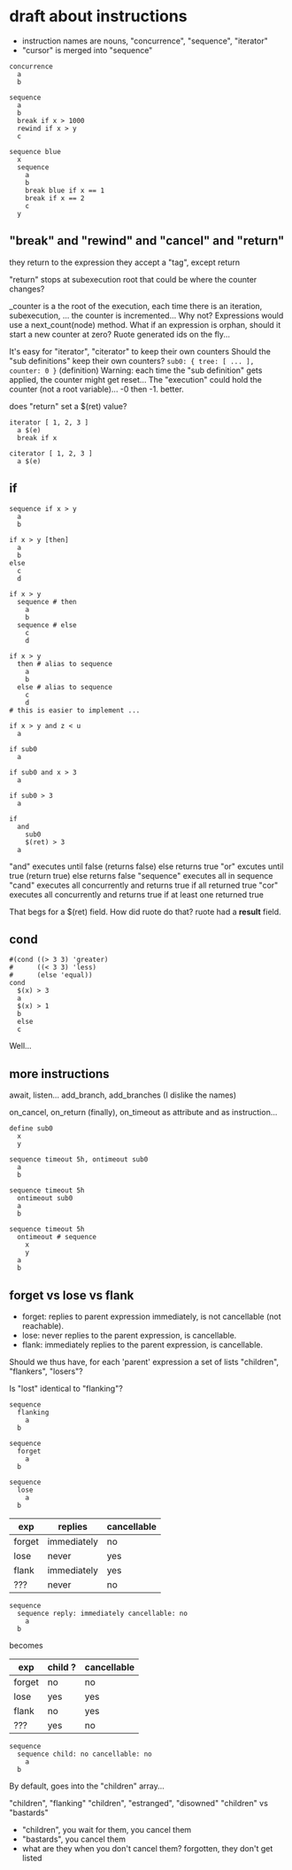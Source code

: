 
# draft about instructions

* instruction names are nouns, "concurrence", "sequence", "iterator"
* "cursor" is merged into "sequence"

```
concurrence
  a
  b

sequence
  a
  b
  break if x > 1000
  rewind if x > y
  c

sequence blue
  x
  sequence
    a
    b
    break blue if x == 1
    break if x == 2
    c
  y
```

## "break" and "rewind" and "cancel" and "return"

they return to the expression
they accept a "tag", except return

"return" stops at subexecution root
that could be where the counter changes?

_counter is a the root of the execution, each time there is an iteration, subexecution, ... the counter is incremented... Why not? Expressions would use a next_count(node) method.
What if an expression is orphan, should it start a new counter at zero?
Ruote generated ids on the fly...

It's easy for "iterator", "citerator" to keep their own counters
Should the "sub definitions" keep their own counters? ```sub0: { tree: [ ... ], counter: 0 }``` (definition)
Warning: each time the "sub definition" gets applied, the counter might get reset...
The "execution" could hold the counter (not a root variable)... -0 then -1. better.

does "return" set a $(ret) value?

```
iterator [ 1, 2, 3 ]
  a $(e)
  break if x

citerator [ 1, 2, 3 ]
  a $(e)
```

## if

```
sequence if x > y
  a
  b

if x > y [then]
  a
  b
else
  c
  d

if x > y
  sequence # then
    a
    b
  sequence # else
    c
    d

if x > y
  then # alias to sequence
    a
    b
  else # alias to sequence
    c
    d
# this is easier to implement ...
```

```
if x > y and z < u
  a

if sub0
  a

if sub0 and x > 3
  a

if sub0 > 3
  a

if
  and
    sub0
    $(ret) > 3
  a
```

"and" executes until false (returns false) else returns true
"or" excutes until true (return true) else returns false
"sequence" executes all in sequence
"cand" executes all concurrently and returns true if all returned true
"cor" executes all concurrently and returns true if at least one returned true

That begs for a $(ret) field. How did ruote do that?
ruote had a __result__ field.

## cond

```
#(cond ((> 3 3) 'greater)
#      ((< 3 3) 'less)
#      (else 'equal))
cond
  $(x) > 3
  a
  $(x) > 1
  b
  else
  c
```

Well...

## more instructions

await, listen...
add_branch, add_branches (I dislike the names)

on_cancel, on_return (finally), on_timeout
as attribute and as instruction...

```
define sub0
  x
  y

sequence timeout 5h, ontimeout sub0
  a
  b

sequence timeout 5h
  ontimeout sub0
  a
  b

sequence timeout 5h
  ontimeout # sequence
    x
    y
  a
  b
```

## forget vs lose vs flank

* forget: replies to parent expression immediately, is not cancellable (not reachable).
* lose: never replies to the parent expression, is cancellable.
* flank: immediately replies to the parent expression, is cancellable.

Should we thus have, for each 'parent' expression a set of lists "children", "flankers", "losers"?

Is "lost" identical to "flanking"?

```
sequence
  flanking
    a
  b

sequence
  forget
    a
  b

sequence
  lose
    a
  b
```

| exp    | replies     | cancellable |
|--------|-------------|-------------|
| forget | immediately | no          |
| lose   | never       | yes         |
| flank  | immediately | yes         |
| ???    | never       | no          |

```
sequence
  sequence reply: immediately cancellable: no
    a
  b
```

becomes

| exp    | child ? | cancellable |
|--------|---------|-------------|
| forget | no      | no          |
| lose   | yes     | yes         |
| flank  | no      | yes         |
| ???    | yes     | no          |

```
sequence
  sequence child: no cancellable: no
    a
  b
```

By default, goes into the "children" array...

"children", "flanking"
"children", "estranged", "disowned"
"children" vs "bastards"

* "children", you wait for them, you cancel them
* "bastards", you cancel them
* what are they when you don't cancel them? forgotten, they don't get listed

